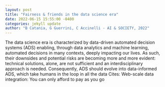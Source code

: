 ```yaml
--- 
layout: post 
title: "Fairness & friends in the data science era" 
date: 2022-06-15 15:55:00 -0400 
categories: jekyll update 
author: "B Catania, G Guerrini, C Accinelli - AI & SOCIETY, 2022" 
--- 
```

The data science era is characterized by data-driven automated decision systems (ADS) enabling, through data analytics and machine learning, automated decisions in many contexts, deeply impacting our lives. As such, their downsides and potential risks are becoming more and more evident: technical solutions, alone, are not sufficient and an interdisciplinary approach is needed. Consequently, ADS should evolve into data-informed ADS, which take humans in the loop in all the data Cites: Web-scale data integration: You can only afford to pay as you go